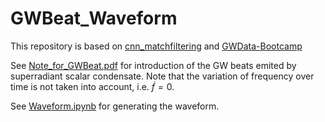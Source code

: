 # GWBeat_Waveform

This repository is based on [cnn_matchfiltering](https://github.com/hagabbar/cnn_matchfiltering/) and [GWData-Bootcamp](https://github.com/iphysresearch/GWData-Bootcamp)

See [Note_for_GWBeat.pdf](Note_for_GWBeat.pdf) for introduction of the GW beats emited by superradiant scalar condensate. Note that the variation of frequency over time is not taken into account, i.e. $\dot{f}=0$. 

See [Waveform.ipynb](Waveform.ipynb) for generating the waveform.
